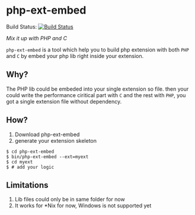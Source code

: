 php-ext-embed
=============

Build Status: [![Build Status](https://secure.travis-ci.org/reeze/php-ext-embed.png)](http://travis-ci.org/reeze/php-ext-embed)

*Mix it up with PHP and C*

`php-ext-embed` is a tool which help you to build php extension
with both `PHP` and `C` by embed your php lib right inside your
extension.

## Why?

The PHP lib could be embeded into your single extension so file.
then your could write the performance ciritical part with `C` and the rest
with `PHP`, you got a single extension file without dependency.

## How?

1. Download php-ext-embed
1. generate your extension skeleton

```
$ cd php-ext-embed
$ bin/php-ext-embed --ext=myext
$ cd myext
$ # add your logic
```

## Limitations

1. Lib files could only be in same folder for now
1. It works for \*Nix for now, Windows is not supported yet


